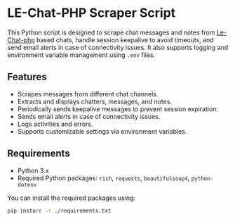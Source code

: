 # LE-Chat-PHP Scraper Script

This Python script is designed to scrape chat messages and notes from [Le-Chat-php](https://github.com/DanWin/le-chat-php) based chats, handle session keepalive to avoid timeouts, and send email alerts in case of connectivity issues.
It also supports logging and environment variable management using `.env` files.

## Features

- Scrapes messages from different chat channels.
- Extracts and displays chatters, messages, and notes.
- Periodically sends keepalive messages to prevent session expiration.
- Sends email alerts in case of connectivity issues.
- Logs activities and errors.
- Supports customizable settings via environment variables.

## Requirements

- Python 3.x
- Required Python packages: `rich`, `requests`, `beautifulsoup4`, `python-dotenv`

You can install the required packages using:

```bash
pip instarr -r ./requirements.txt
```

